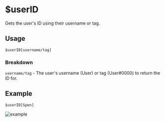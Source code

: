 # $userID
Gets the user's ID using their username or tag.

## Usage
```
$userID[username/tag]
```

### Breakdown
`username/tag` - The user's username (User) or tag (User#0000) to return the ID for.

## Example
```
$userID[Spen]
```

![example](https://user-images.githubusercontent.com/69215413/125357565-c999be00-e335-11eb-9b17-037bb574de53.png)
